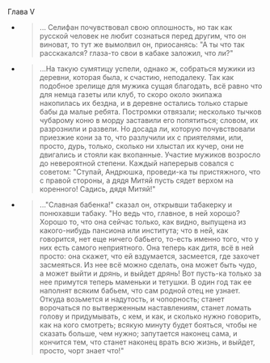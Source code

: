 Глава V

*
    > ... Селифан почувствовал свою оплошность, но так как русской человек не любит сознаться перед другим, что он виноват, то тут же вымолвил он, приосанясь: "А ты что так расскакался? глаза-то свои в кабаке заложил, что ли?"
* 
    > ...На такую сумятицу успели, однако ж, собраться мужики из деревни, которая была, к счастию, неподалеку. Так как подобное зрелище для мужика сущая благодать, всё равно что для немца газеты или клуб, то скоро около экипажа накопилась их бездна, и в деревне остались только старые бабы да малые ребята. Постромки отвязали; несколько тычков чубарому коню в морду заставили его попятиться; словом, их разрознили и развели. Но досада ли, которую почувствовали приезжие кони за то, что разлучили их с приятелями, или, просто, дурь, только, сколько ни хлыстал их кучер, они не двигались и стояли как вкопанные. Участие мужиков возросло до невероятной степени. Каждый наперерыв совался с советом: "Ступай, Андрюшка, проведи-ка ты пристяжного, что с правой стороны, а дядя Митяй пусть сядет верхом на коренного! Садись, дядя Митяй!"
* 
    > ..."Славная бабенка!" сказал он, открывши табакерку и понюхавши табаку. "Но ведь что, главное, в ней хорошо? Хорошо то, что она сейчас только, как видно, выпущена из какого-нибудь пансиона или института; что в ней, как говорится, нет еще ничего бабьего, то-есть именно того, что у них есть самого неприятного. Она теперь как дитя, всё в ней просто: она скажет, что ей вздумается, засмеется, где захочет засмеяться. Из нее всё можно сделать, она может быть чудо, а может выйти и дрянь, и выйдет дрянь! Вот пусть-ка только за нее примутся теперь маменьки и тетушки. В один год так ее наполнят всяким бабьем, что сам родной отец не узнает. Откуда возьмется и надутость, и чопорность; станет ворочаться по вытверженным наставлениям, станет ломать голову и придумывать, с кем, и как, и сколько нужно говорить, как на кого смотреть; всякую минуту будет бояться, чтобы не сказать больше, чем нужно; запутается наконец сама, и кончится тем, что станет наконец врать всю жизнь, и выйдет, просто, чорт знает что!"

